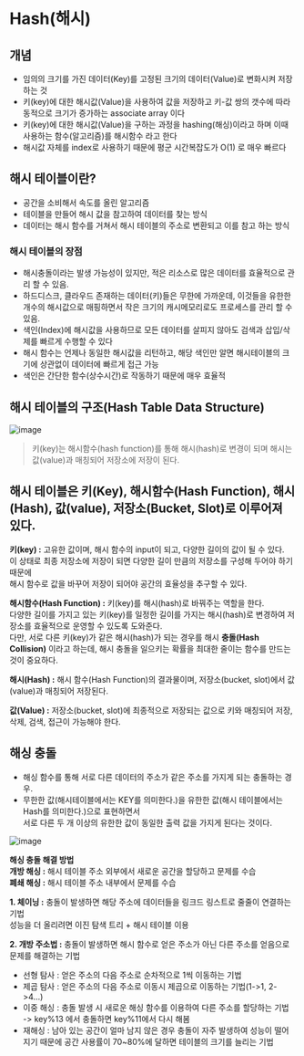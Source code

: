 # Hash(해시)
## 개념
- 임의의 크기를 가진 데이터(Key)를 고정된 크기의 데이터(Value)로 변화시켜 저장하는 것
- 키(key)에 대한 해시값(Value)을 사용하여 값을 저장하고 키-값 쌍의 갯수에 따라 동적으로 크기가 증가하는 associate array 이다 
- 키(key)에 대한 해시값(Value)을 구하는 과정을 hashing(해싱)이라고 하며 이때 사용하는 함수(알고리즘)를 해시함수 라고 한다
- 해시값 자체를 index로 사용하기 때문에 평군 시간복잡도가 O(1) 로 매우 빠르다

## 해시 테이블이란?
- 공간을 소비해서 속도를 올린 알고리즘
- 테이블을 만들어 해시 값을 참고하여 데이터를 찾는 방식
- 데이터는 해시 함수를 거쳐서 해시 테이블의 주소로 변환되고 이를 참고 하는 방식

### 해시 테이블의 장점
- 해시충돌이라는 발생 가능성이 있지만, 적은 리소스로 많은 데이터를 효율적으로 관리 할 수 있음.
- 하드디스크, 클라우드 존재하는 데이터(키)들은 무한에 가까운데, 이것들을 유한한 개수의 해시값으로 매핑하면서 작은 크기의 캐시메모리로도 프로세스를 관리 할 수 있음.
- 색인(Index)에 해시값을 사용하므로 모든 데이터를 살피지 않아도 검색과 삽입/삭제를 빠르게 수행할 수 있다
- 해시 함수는 언제나 동일한 해시값을 리턴하고, 해당 색인만 알면 해시테이블의 크기에 상관없이 데이터에 빠르게 접근 가능
- 색인은 간단한 함수(상수시간)로 작동하기 때문에 매우 효율적

## 해시 테이블의 구조(Hash Table Data Structure)
![image](https://user-images.githubusercontent.com/78263702/121074529-f0cd0f00-c80e-11eb-893e-32ba1820887f.png)
>키(key)는 해시함수(hash function)를 통해 해시(hash)로 변경이 되며 해시는 값(value)과 매칭되어 저장소에 저장이 된다.  
  

## 해시 테이블은 키(Key), 해시함수(Hash Function), 해시(Hash), 값(value), 저장소(Bucket, Slot)로 이루어져 있다.
**키(key) :** 고유한 값이며, 해시 함수의 input이 되고, 다양한 길이의 값이 될 수 있다.   
이 상태로 최종 저장소에 저장이 되면 다양한 길이 만큼의 저장소를 구성해 두어야 하기 때문에   
해시 함수로 값을 바꾸어 저장이 되어야 공간의 효율성을 추구할 수 있다.

**해시함수(Hash Function) :** 키(key)를 해시(hash)로 바꿔주는 역할을 한다.   
다양한 길이를 가지고 있는 키(key)를 일정한 길이를 가지는 해시(hash)로 변경하여 저장소를 효율적으로 운영할 수 있도록 도와준다.   
다만, 서로 다른 키(key)가 같은 해시(hash)가 되는 경우를 해시 **충돌(Hash Collision)** 이라고 하는데, 해시 충돌을 일으키는 확률을 최대한 줄이는 함수를 만드는 것이 중요하다.

**해시(Hash) :** 해시 함수(Hash Function)의 결과물이며, 저장소(bucket, slot)에서 값(value)과 매칭되어 저장된다.

**값(Value) :** 저장소(bucket, slot)에 최종적으로 저장되는 값으로 키와 매칭되어 저장, 삭제, 검색, 접근이 가능해야 한다.


## 해싱 충돌
- 해싱 함수를 통해 서로 다른 데이터의 주소가 같은 주소를 가지게 되는 충돌하는 경우.  
- 무한한 값(해시테이블에서는 KEY를 의미한다.)을 유한한 값(해시 테이블에서는 Hash를 의미한다.)으로 표현하면서   
서로 다른 두 개 이상의 유한한 값이 동일한 출력 값을 가지게 된다는 것이다.

![image](https://user-images.githubusercontent.com/78263702/121077957-45728900-c813-11eb-8ef2-0d72439a1b24.png)


**해싱 충돌 해결 방법**   
**개방 해싱 :** 해시 테이블 주소 외부에서 새로운 공간을 할당하고 문제를 수습   
**폐쇄 해싱 :** 해시 테이블 주소 내부에서 문제를 수습   

**1. 체이닝 :** 충돌이 발생하면 해당 주소에 데이터들을 링크드 링스트로 줄줄이 연결하는 기법   
    성능을 더 올리려면 이진 탐색 트리 + 해시 테이블 이용

**2. 개방 주소법 :** 충돌이 발생하면 해시 함수로 얻은 주소가 아닌 다른 주소를 얻음으로 문제를 해결하는 기법
- 선형 탐사 : 얻은 주소의 다음 주소로 순차적으로 1씩 이동하는 기법
- 제곱 탐사 : 얻은 주소의 다음 주소로 이동시 제곱으로 이동하는 기법(1->1, 2->4...)
- 이중 해싱 : 충돌 발생 시 새로운 해싱 함수를 이용하여 다른 주소를 할당하는 기법  
-> key%13 에서 충돌하면 key%11에서 다시 해봄
- 재해싱 : 남아 있는 공간이 얼마 남지 않은 경우 충돌이 자주 발생하여 성능이 떨어지기 때문에 공간 사용률이 70~80%에 달하면 테이블의 크기를 늘리는 기법

